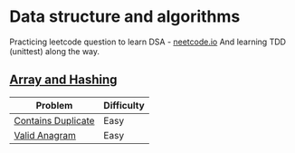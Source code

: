 # Data structure and algorithms 
Practicing leetcode question to learn DSA - [neetcode.io](neetcode.io)
And learning TDD (unittest) along the way.



## [Array and Hashing](/Array%20%26%20Hashing/)

Problem | Difficulty 
--------|-----------
[Contains Duplicate](Array%20&%20Hashing/contains_duplicate.py)| Easy
[Valid Anagram](Array%20&%20Hashing/valid_anagram.py) | Easy